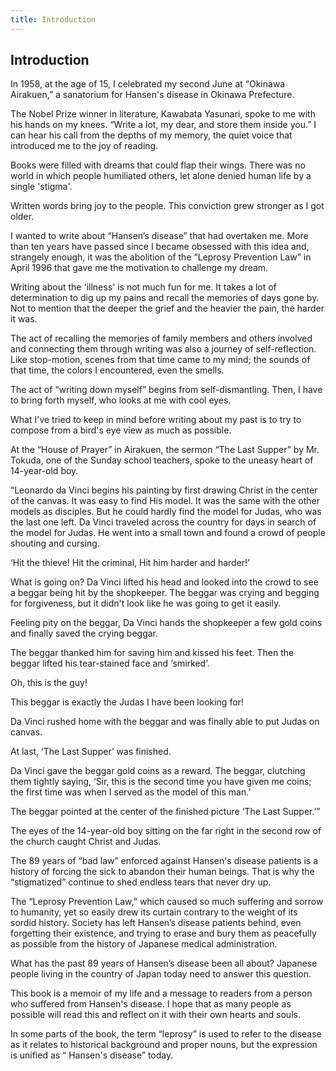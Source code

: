 ```yaml
---
title: Introduction
---
```


## Introduction

In 1958, at the age of 15, I celebrated my second June at “Okinawa Airakuen,” a sanatorium for Hansen's disease in Okinawa Prefecture.

The Nobel Prize winner in literature, Kawabata Yasunari, spoke to me with his hands on my knees. “Write a lot, my dear, and store them inside you.” I can hear his call from the depths of my memory, the quiet voice that introduced me to the joy of reading.

Books were filled with dreams that could flap their wings. There was no world in which people humiliated others, let alone denied human life by a single 'stigma'.

Written words bring joy to the people. This conviction grew stronger as I got older.

I wanted to write about “Hansen’s disease” that had overtaken me. More than ten years have passed since I became obsessed with this idea and, strangely enough, it was the abolition of the “Leprosy Prevention Law” in April 1996 that gave me the motivation to challenge my dream.

Writing about the 'illness' is not much fun for me. It takes a lot of determination to dig up my pains and recall the memories of days gone by. Not to mention that the deeper the grief and the heavier the pain, the harder it was.

The act of recalling the memories of family members and others involved and connecting them through writing was also a journey of self-reflection. Like stop-motion, scenes from that time came to my mind; the sounds of that time, the colors I encountered, even the smells.

The act of “writing down myself” begins from self-dismantling. Then, I have to bring forth myself, who looks at me with cool eyes.

What I've tried to keep in mind before writing about my past is to try to compose from a bird's eye view as much as possible.

At the “House of Prayer” in Airakuen, the sermon “The Last Supper” by Mr. Tokuda, one of the Sunday school teachers, spoke to the uneasy heart of 14-year-old boy.

“Leonardo da Vinci begins his painting by first drawing Christ in the center of the canvas. It was easy to find His model. It was the same with the other models as disciples. But he could hardly find the model for Judas, who was the last one left. Da Vinci traveled across the country for days in search of the model for Judas. He went into a small town and found a crowd of people shouting and cursing.

‘Hit the thieve! Hit the criminal, Hit him harder and harder!’

What is going on? Da Vinci lifted his head and looked into the crowd to see a beggar being hit by the shopkeeper. The beggar was crying and begging for forgiveness, but it didn't look like he was going to get it easily.

Feeling pity on the beggar, Da Vinci hands the shopkeeper a few gold coins and finally saved the crying beggar.

The beggar thanked him for saving him and kissed his feet. Then the beggar lifted his tear-stained face and ‘smirked’.

Oh, this is the guy!

This beggar is exactly the Judas I have been looking for!

Da Vinci rushed home with the beggar and was finally able to put Judas on canvas.

At last, ‘The Last Supper’ was finished.

Da Vinci gave the beggar gold coins as a reward. The beggar, clutching them tightly saying, ‘Sir, this is the second time you have given me coins; the first time was when I served as the model of this man.’

The beggar pointed at the center of the finished picture ‘The Last Supper.’”

The eyes of the 14-year-old boy sitting on the far right in the second row of the church caught Christ and Judas.

The 89 years of “bad law” enforced against Hansen's disease patients is a history of forcing the sick to abandon their human beings. That is why the “stigmatized” continue to shed endless tears that never dry up.

The “Leprosy Prevention Law,” which caused so much suffering and sorrow to humanity, yet so easily drew its curtain contrary to the weight of its sordid history. Society has left Hansen’s disease patients behind, even forgetting their existence, and trying to erase and bury them as peacefully as possible from the history of Japanese medical administration.

What has the past 89 years of Hansen’s disease been all about? Japanese people living in the country of Japan today need to answer this question.

This book is a memoir of my life and a message to readers from a person who suffered from Hansen's disease. I hope that as many people as possible will read this and reflect on it with their own hearts and souls.

In some parts of the book, the term “leprosy” is used to refer to the disease as it relates to historical background and proper nouns, but the expression is unified as “ Hansen's disease” today.
